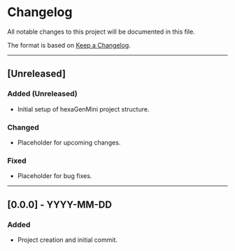 # Changelog

All notable changes to this project will be documented in this file.

The format is based on [Keep a Changelog](https://keepachangelog.com/en/1.0.0/).

---

## [Unreleased]

### Added (Unreleased)

- Initial setup of hexaGenMini project structure.

### Changed

- Placeholder for upcoming changes.

### Fixed

- Placeholder for bug fixes.

---

## [0.0.0] - YYYY-MM-DD

### Added

- Project creation and initial commit.

